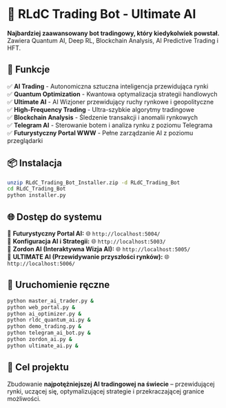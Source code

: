 # 🚀 RLdC Trading Bot - Ultimate AI

**Najbardziej zaawansowany bot tradingowy, który kiedykolwiek powstał.**  
Zawiera Quantum AI, Deep RL, Blockchain Analysis, AI Predictive Trading i HFT.

## 🌟 Funkcje
✅ **AI Trading** - Autonomiczna sztuczna inteligencja przewidująca rynki  
✅ **Quantum Optimization** - Kwantowa optymalizacja strategii handlowych  
✅ **Ultimate AI** - AI Wizjoner przewidujący ruchy rynkowe i geopolityczne  
✅ **High-Frequency Trading** - Ultra-szybkie algorytmy tradingowe  
✅ **Blockchain Analysis** - Śledzenie transakcji i anomalii rynkowych  
✅ **Telegram AI** - Sterowanie botem i analiza rynku z poziomu Telegrama  
✅ **Futurystyczny Portal WWW** - Pełne zarządzanie AI z poziomu przeglądarki  

## 📦 Instalacja
```bash
unzip RLdC_Trading_Bot_Installer.zip -d RLdC_Trading_Bot
cd RLdC_Trading_Bot
python installer.py
```

## 🌐 Dostęp do systemu
🔹 **Futurystyczny Portal AI:** 🌐 `http://localhost:5004/`  
🔹 **Konfiguracja AI i Strategii:** 🌐 `http://localhost:5003/`  
🔹 **Zordon AI (Interaktywna Wizja AI):** 🌐 `http://localhost:5005/`  
🔹 **ULTIMATE AI (Przewidywanie przyszłości rynków):** 🌐 `http://localhost:5006/`  

## 🚀 Uruchomienie ręczne
```bash
python master_ai_trader.py &
python web_portal.py &
python ai_optimizer.py &
python rldc_quantum_ai.py &
python demo_trading.py &
python telegram_ai_bot.py &
python zordon_ai.py &
python ultimate_ai.py &
```

## 🎯 Cel projektu
Zbudowanie **najpotężniejszej AI tradingowej na świecie** – przewidującej rynki, uczącej się, optymalizującej strategie i przekraczającej granice możliwości.  
